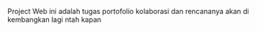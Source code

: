 Project Web ini adalah tugas portofolio kolaborasi dan rencananya akan di kembangkan lagi ntah kapan
